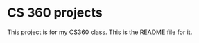 CS 360 projects
=================
This project is for my CS360 class.  This is the README file for it.
